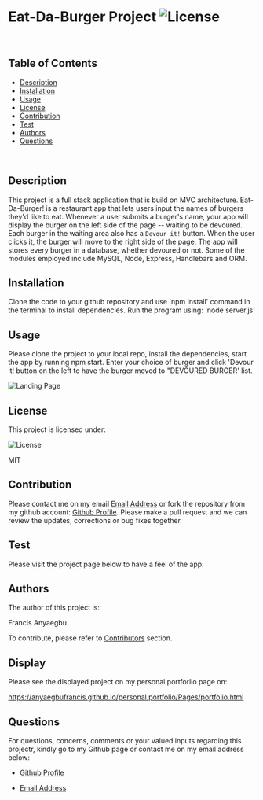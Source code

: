 
  # Eat-Da-Burger Project   ![License](https://img.shields.io/badge/License-MIT-blue.svg)
  
  <br>
  
  ## Table of Contents
  
  - [Description](#description)
  - [Installation](#installation)
  - [Usage](#usage)
  - [License](#license)
  - [Contribution](#contribution)
  - [Test](#test)
  - [Authors](#authors)
  - [Questions](#questions)
  
  <br>
  
  ## Description  
  
  This project is a full stack application that is build on MVC architecture. Eat-Da-Burger! is a restaurant app that lets users input the names of burgers they'd like to eat. Whenever a user submits a burger's name, your app will display the burger on the left side of the page -- waiting to be devoured. Each burger in the waiting area also has a `Devour it!` button. When the user clicks it, the burger will move to the right side of the page. The app will stores every burger in a database, whether devoured or not. Some of the modules employed include MySQL, Node, Express, Handlebars and ORM. 
  
  ## Installation
  
  Clone the code to your github repository and use 'npm install' command in the terminal to install dependencies. Run the program using: 'node server.js'
  
  ## Usage
  
Please clone the project to your local repo, install the dependencies, start the app by running npm start. Enter your choice of burger and click 'Devour it! button on the left to have the burger moved to "DEVOURED BURGER' list. 

 ![Landing Page](./public/assets/img/ProjectPage.png)
  
  ## License
  
  This project is licensed under:
  
   ![License](https://img.shields.io/badge/License-MIT-blue.svg)
  
  MIT
  
  ## Contribution
  
  Please contact me on my email [Email Address](anyaegbufrancis@gmail.com) or fork the repository from my github account: [Github Profile](https://github.com/anyaegbufrancis). Please make a pull request and we can review the updates, corrections or bug fixes together.
  
  ## Test
  
  Please visit the project page below to have a feel of the app:
  
  ## Authors
  
  The author of this project is: 
  
  Francis Anyaegbu. 
  
  To contribute, please refer to [Contributors](#contributors) section.
  
  ## Display
  
  Please see the displayed project on my personal portforlio page on:
  
  https://anyaegbufrancis.github.io/personal.portfolio/Pages/portfolio.html
  
  
  ## Questions
  
  For questions, concerns, comments or your valued inputs regarding this projectr, kindly go to my Github page or contact me on my email address below:
    
  - [Github Profile](https://github.com/anyaegbufrancis)
                    
  - [Email Address](anyaegbufrancis@gmail.com)
